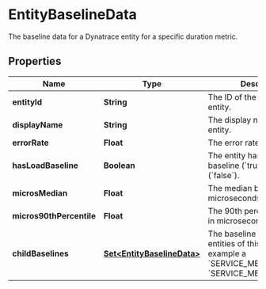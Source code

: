 

# EntityBaselineData

The baseline data for a Dynatrace entity for a specific duration metric.

## Properties

| Name | Type | Description | Notes |
|------------ | ------------- | ------------- | -------------|
|**entityId** | **String** | The ID of the Dynatrace entity. |  |
|**displayName** | **String** | The display name of the entity. |  [optional] |
|**errorRate** | **Float** | The error rate baseline. |  [optional] |
|**hasLoadBaseline** | **Boolean** | The entity has a load baseline (&#x60;true&#x60;) or doesn&#39;t (&#x60;false&#x60;). |  [optional] |
|**microsMedian** | **Float** | The median baseline, in microseconds. |  [optional] |
|**micros90thPercentile** | **Float** | The 90th percentile baseline, in microseconds. |  [optional] |
|**childBaselines** | [**Set&lt;EntityBaselineData&gt;**](EntityBaselineData.md) | The baseline data for child entities of this entity, for example a &#x60;SERVICE_METHOD&#x60; of a &#x60;SERVICE_METHOD_GROUP&#x60;. |  [optional] |



